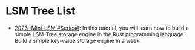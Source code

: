 # LSM Tree List

- [2023~Mini-LSM #Series#](https://skyzh.github.io/mini-lsm/00-preface.html): In this tutorial, you will learn how to build a simple LSM-Tree storage engine in the Rust programming language. Build a simple key-value storage engine in a week.
